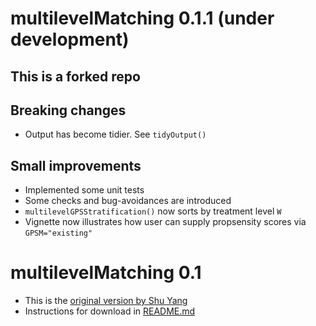 # multilevelMatching 0.1.1 (under development)

## This is a forked repo

## Breaking changes

- Output has become tidier. See `tidyOutput()`

## Small improvements

- Implemented some unit tests
- Some checks and bug-avoidances are introduced
- `multilevelGPSStratification()` now sorts by treatment level `W`
- Vignette now illustrates how user can supply propsensity scores via `GPSM="existing"`

# multilevelMatching 0.1

- This is the [original version by Shu Yang](https://github.com/shuyang1987/multilevelMatching)
- Instructions for download in [README.md](https://github.com/shuyang1987/multilevelMatching/blob/master/README.md)
